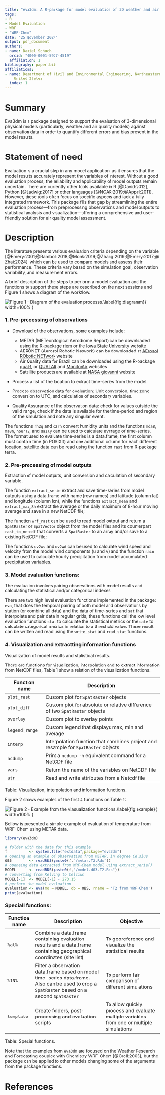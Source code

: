 ```yaml
---
title: "eva3dm: A R-package for model evaluation of 3D weather and air quality models"
tags:
- R
- Model Evaluation
- WRF
- "WRF-Chem"
date: "25 November 2024"
output: pdf_document
authors:
- name: Daniel Schuch
  orcid: "0000-0001-5977-4519"
  affiliation: 1
bibliography: paper.bib
affiliations:
- name: Department of Civil and Environmental Engineering, Northeastern University,
    United States
  index: 1
---
```


# Summary

Eva3dm is a package designed to support the evaluation of 3-dimensional physical models (particularly, weather and air quality models) against observation data in order to quantify different errors and bias present in the model results.

# Statement of need

Evaluation is a crucial step in any model application, as it ensures that the model results accurately represent the variables of interest. Without a good evaluation process, the reliability and applicability of model outputs remain uncertain. There are currently other tools available in R [@David:2012], Python [@Ladwig:2017] or other languages [@NCAR:2019;@Appel:2011]. However, these tools often focus on specific aspects and lack a fully integrated framework. This package fills that gap by streamlining the entire evaluation process—from preprocessing observations and model outputs to statistical analysis and visualization—offering a comprehensive and user-friendly solution for air quality model assessment.

# Description

The literature presents various evaluation criteria depending on the variable [@Emery:2001;@Ramboll:2018;@Monk:2019;@Zhang:2019;@Emery:2017;@Zhai:2024], which can be used to compare models and assess their performance. These criteria vary based on the simulation goal, observation variability, and measurement errors.

A brief description of the steps to perform a model evaluation and the functions to support these steps are described on the next sessions and Figure 1 shows a diagram of the workflow.

![Figure 1 - Diagram of the evaluation processs.\label{fig:diagramm}](joss_2.png){ width=100% }

### 1. Pre-processing of observations

- Download of the observations, some examples include: 
  - METAR (METeorological Aerodrome Report) can be downloaded using the R-package [riem](https://docs.ropensci.org/riem/) or the [Iowa State University](https://mesonet.agron.iastate.edu/request/download.phtml) website
  - AERONET (Aerosol Robotic Network) can be downloaded at [AErosol RObotic NETwork](https://aeronet.gsfc.nasa.gov/new_web/data.html) website
  - Air Quality data for Brazil can be downloaded using the R-package [qualR](https://github.com/ropensci/qualR), or [QUALAR](https://qualar.cetesb.sp.gov.br/qualar) and [MonitorAir](https://www.data.rio/datasets/dados-hor%C3%A1rios-do-monitoramento-da-qualidade-do-ar-monitorar/explore) websites
  - Satellite products are available at [NASA giovanni](https://giovanni.gsfc.nasa.gov/giovanni/) website

- Process a list of the location to extract time-series from the model.

- Process observation data for evaluation: Unit conversion, time zone conversion to UTC, and calculation of secondary variables.

- Quality Assurance of the observation data: check for values outside the valid range, check if the data is available for the time-period and region of the simulation and note any singular event.

The functions `rh2q` and `q2rh` convert humidity units and the functions `mda8`, `ma8h`, `hourly`, and `daily` can be used to calculate average of time-series. The format used to evaluate time-series is a data.frame, the first column must contain time (in POSIXlt) and one additional column for each different location, satellite data can be read using the function `rast` from R-package terra.

### 2. Pre-processing of model outputs

Extraction of model outputs, unit conversion and calculation of secondary variable.

The function `extract_serie` extract and save time-series from model outputs using a data.frame with name (row names) and latitude (column lat) and longitude (column lon), while the functions `extract_mean` and `extract_max_8h` extract the average or the daily maximum of 8-hour moving average and save in a new NetCDF file;

The function `wrf_rast` can be used to read model output and return a `SpatRaster` or `SpatVector` object from the model files and its counterpart `rast_to_netcdf` that converts a `SpatRaster` to an array and/or save to a existing NetCDF file;

The functions `uv2ws` and `uv2wd` can be used to calculate wind speed and velocity from the model wind components (u and v) and the function `rain` can be used to calculate hourly precipitation from model accumulated precipitation variables.

### 3. Model evaluation functions:

The evaluation involves pairing observations with model results and calculating the statistical and/or categorical indexes.

There are two high level evaluation functions implemented in the package: `eva`, that does the temporal pairing of both model and observations by station (or combine all data) and the data of time-series and `sat` that interpolate and pair data in regular grids, these functions call the low level evaluation functions `stat` to calculate the statistical metrics or the `cate` to calculate categorical metrics in relation to a threshold value. These result can be written and read using the `write_stat` and `read_stat` functions. 

### 4. Visualization and extractting information functions

Visualization of model results and statistical results. 

There are functions for visualization, interpolation and to extract information from NetCDF files, Table 1 show a relation of the visualization functions.

| Function name | Description |
| --- | --------- |
| `plot_rast` | Custom plot for `SpatRaster` objects  |
| `plot_diff` | Custom plot for absolute or relative difference of two `SpatRaster` objects     |
| `overlay`   | Custom plot to overlay points |
| `legend_range` | Custom legend that displays max, min and average |
| `interp` | Interpolation function that combines project and resample for `SpatRaster` objects |
| `ncdump` | Print a `ncdump -h` equivalent command for a NetCDF file |
| `vars` | Return the name of the variables on NetCDF file |
| `atr` | Read and write attributes from a Netcdf file |
Table: Visualization, interpolation and information functions.

Figure 2 shows examples of the first 4 functions on Table 1:

![Figure 2 - Example from the viasualization functions.\label{fig:example}](joss_1.png){ width=100% }

Bellow is presented a simple example of evaluation of temperature from WRF-Chem using METAR data.

``` r
library(eva3dm)

# folder with the data for this example
f          <- system.file("extdata",package="eva3dm")
# opening an example of observation from METAR, in degree Celsius
OBS        <- readRDS(paste0(f,"/metar.T2.Rds"))
# openeing data extracted from WRF-Chem model using extract_serie()
MODEL      <- readRDS(paste0(f,"/model.d03.T2.Rds"))
# converting from Kelving to Celcius
MODEL[-1]  <- MODEL[-1] - 273.15
# perform the model evaluation
evaluation <- eva(mo = MODEL, ob = OBS, rname = 'T2 from WRF-Chem')
print(evaluation)

```

### Speciall functions:

| Function name | Description | Objective |
| --- | --------- | --------- |
| `%at%` | Combine a data.frame containing evaluation results and a data.frame containing geographical coordinates (site list) | To georeference and visualize the statistical results |
| `%IN%` | Filter a observation data.frame based on model time-series data.frame. Also can be used to crop a `SpatRaster` based on a second `SpatRaster` | To perform fair comparison of different simulations |
| `template` | Create folders, post-processing and evaluation scripts | To allow quickly process and evaluate multiple variables from one or multiple simulations |
Table: Special functions.

Note that the examples from `eva3dm` are focused on the Weather Research and Forecasting coupled with Chemistry WRF-Chem [@Grell:2005], but the package can be applied to other models changing some of the arguments from the package functions.

# References
